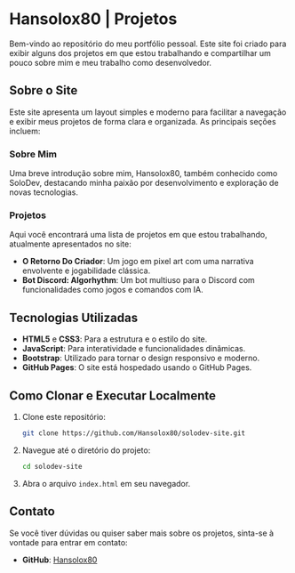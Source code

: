 # Hansolox80 | Projetos

Bem-vindo ao repositório do meu portfólio pessoal. Este site foi criado para exibir alguns dos projetos em que estou trabalhando e compartilhar um pouco sobre mim e meu trabalho como desenvolvedor.

## Sobre o Site

Este site apresenta um layout simples e moderno para facilitar a navegação e exibir meus projetos de forma clara e organizada. As principais seções incluem:

### Sobre Mim
Uma breve introdução sobre mim, Hansolox80, também conhecido como SoloDev, destacando minha paixão por desenvolvimento e exploração de novas tecnologias.

### Projetos
Aqui você encontrará uma lista de projetos em que estou trabalhando, atualmente apresentados no site:

- **O Retorno Do Criador**: Um jogo em pixel art com uma narrativa envolvente e jogabilidade clássica.
- **Bot Discord: Algorhythm**: Um bot multiuso para o Discord com funcionalidades como jogos e comandos com IA.

## Tecnologias Utilizadas

- **HTML5** e **CSS3**: Para a estrutura e o estilo do site.
- **JavaScript**: Para interatividade e funcionalidades dinâmicas.
- **Bootstrap**: Utilizado para tornar o design responsivo e moderno.
- **GitHub Pages**: O site está hospedado usando o GitHub Pages.

## Como Clonar e Executar Localmente

1. Clone este repositório:
   ```bash
   git clone https://github.com/Hansolox80/solodev-site.git
   ```

2. Navegue até o diretório do projeto:
   ```bash
   cd solodev-site
   ```

3. Abra o arquivo `index.html` em seu navegador.

## Contato

Se você tiver dúvidas ou quiser saber mais sobre os projetos, sinta-se à vontade para entrar em contato:

- **GitHub**: [Hansolox80](https://github.com/Hansolox80)
